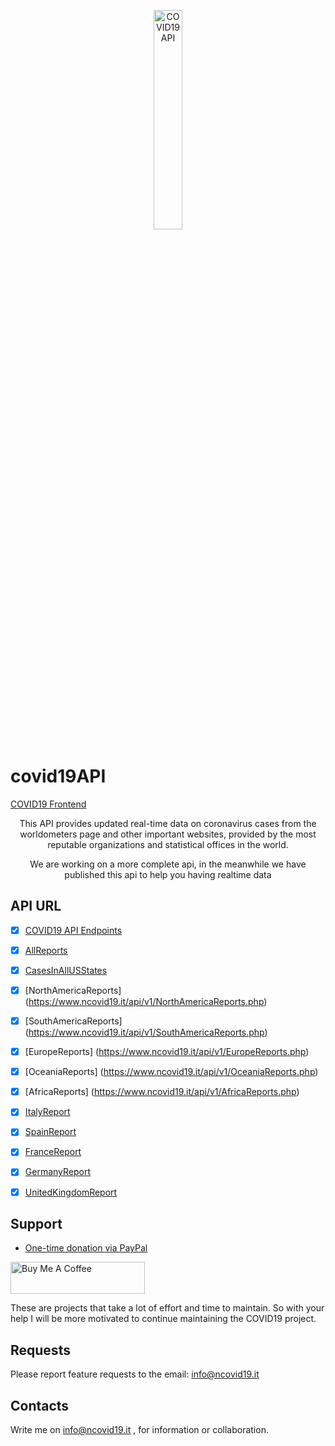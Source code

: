 
<p align="center">
  <img src="https://www.ncovid19.it/covidLogo.png" width="30%" alt="COVID19 API" />
</p>

# covid19API


[COVID19 Frontend](https://ncovid19.it)


<p align="center">This API provides updated real-time data on coronavirus cases from the worldometers page and other important websites, provided by the most reputable organizations and statistical offices in the world.</p>

<p align="center">
We are working on a more complete api, in the meanwhile we have published this api to help you having realtime data
</p>



## API URL
- [x] [COVID19 API Endpoints](https://www.ncovid19.it/api/v1/index.html)

- [x] [AllReports](https://www.ncovid19.it/api/v1/AllReports.php)

- [x] [CasesInAllUSStates](https://www.ncovid19.it/api/v1/CasesInAllUSStates.php)

- [x] [NorthAmericaReports] (https://www.ncovid19.it/api/v1/NorthAmericaReports.php)

- [x] [SouthAmericaReports] (https://www.ncovid19.it/api/v1/SouthAmericaReports.php)
   
- [x] [EuropeReports] (https://www.ncovid19.it/api/v1/EuropeReports.php)
   
- [x] [OceaniaReports] (https://www.ncovid19.it/api/v1/OceaniaReports.php)
    
- [x] [AfricaReports] (https://www.ncovid19.it/api/v1/AfricaReports.php)

- [x] [ItalyReport](https://www.ncovid19.it/api/v1/ItalyReport.php)

- [x] [SpainReport](https://www.ncovid19.it/api/v1/SpainReport.php)
- [x] [FranceReport](https://www.ncovid19.it/api/v1/FranceReport.php)
- [x] [GermanyReport](https://www.ncovid19.it/api/v1/GermanyReport.php)
- [x] [UnitedKingdomReport](https://www.ncovid19.it/api/v1/UnitedKingdomReport.php)

## Support

- [One-time donation via PayPal](https://paypal.me/oshehaj?locale.x=en_US)

<a href="https://ko-fi.com/orgestshehaj" target="_blank"><img src="https://cdn.buymeacoffee.com/buttons/default-orange.png" alt="Buy Me A Coffee" style="height: 51px !important;width: 215px !important;" ></a>

These are projects that take a lot of effort and time to maintain. So with your help I will be more motivated to continue maintaining the COVID19 project.


## Requests
Please report feature requests to the email: info@ncovid19.it

## Contacts

Write me on info@ncovid19.it , for information or collaboration.



